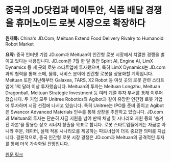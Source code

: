 # 중국의 JD닷컴과 메이투안, 식품 배달 경쟁을 휴머노이드 로봇 시장으로 확장하다

**원제목:** China's JD.Com, Meituan Extend Food Delivery Rivalry to Humanoid Robot Market

**요약:** 중국 인터넷 기업 JD.com과 Meituan이 인간형 로봇 시장에서 치열한 경쟁을 벌이고 있다는 내용입니다.  JD.com은 7월 한 달 동안 Spirit AI, Engine AI, LimX Dynamics 등 세 곳의 로봇 스타트업에 투자했으며, 특히 LimX Dynamics는 JD.com과의 협력을 통해 소매, 물류, 서비스 분야에 인간형 로봇을 상용화할 계획입니다.  Meituan 또한 지난해부터 Galaxea, TARS, X2 Robot 등 여섯 곳의 로봇 관련 스타트업에 1억 달러 이상 투자했습니다.  Meituan의 투자는 Meituan Longzhu, Meituan Dragonball, Meituan Strategic Investment 등 여러 계열 투자 부서를 통해 이루어졌습니다.  두 기업 모두 Unitree Robotics와 Agibot과 같이 유망한 인간형 로봇 기업에 투자하며 시장 선점에 나서고 있습니다.  특히 Unitree는 IPO를 준비 중이고 Agibot은 Swancor Advanced Materials 인수를 통해 상장을 추진하고 있습니다.  JD.com과 Meituan의 투자는 단순히 자금 지원을 넘어 판매 채널 및 시나리오 자원 등의 '숨겨진 자본'을 활용한 상호 시너지 창출을 목표로 합니다. 로봇 스타트업들에게는 자금뿐 아니라 주문, 데이터, 실제 적용 시나리오를 제공하는 파트너십이 더욱 중요한 의미를 지닙니다.  결론적으로, 중국 인간형 로봇 시장 경쟁은 JD.com과 Meituan의 공격적인 투자를 통해 더욱 가속화될 전망입니다.

[원문 링크](https://www.yicaiglobal.com/news/chinas-jdcom-meituan-extend-food-delivery-rivalry-to-humanoid-robot-market)
